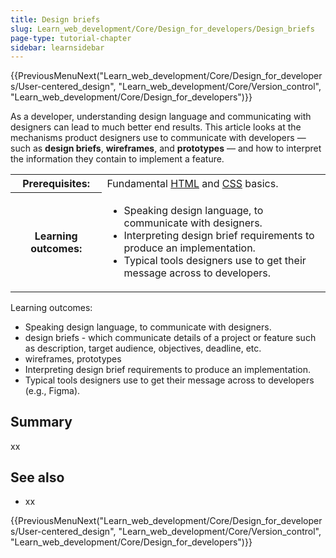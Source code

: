 ```yaml
---
title: Design briefs
slug: Learn_web_development/Core/Design_for_developers/Design_briefs
page-type: tutorial-chapter
sidebar: learnsidebar
---
```


{{PreviousMenuNext("Learn_web_development/Core/Design_for_developers/User-centered_design", "Learn_web_development/Core/Version_control", "Learn_web_development/Core/Design_for_developers")}}

As a developer, understanding design language and communicating with designers can lead to much better end results. This article looks at the mechanisms product designers use to communicate with developers — such as **design briefs**, **wireframes**, and **prototypes** — and how to interpret the information they contain to implement a feature.

<table>
  <tbody>
    <tr>
      <th scope="row">Prerequisites:</th>
      <td>
        Fundamental <a href="/en-US/docs/Learn_web_development/Core/Structuring_content">HTML</a> and <a href="/en-US/docs/Learn_web_development/Core/Styling_basics">CSS</a> basics.
      </td>
    </tr>
    <tr>
      <th scope="row">Learning outcomes:</th>
      <td>
        <ul>
          <li>Speaking design language, to communicate with designers.</li>
          <li>Interpreting design brief requirements to produce an implementation.</li>
          <li>Typical tools designers use to get their message across to developers.</li>
        </ul>
      </td>
    </tr>
  </tbody>
</table>

Learning outcomes:

- Speaking design language, to communicate with designers.
- design briefs - which communicate details of a project or feature such as description, target audience, objectives, deadline, etc.
- wireframes, prototypes
- Interpreting design brief requirements to produce an implementation.
- Typical tools designers use to get their message across to developers (e.g., Figma).

## Summary

xx

## See also

- xx

{{PreviousMenuNext("Learn_web_development/Core/Design_for_developers/User-centered_design", "Learn_web_development/Core/Version_control", "Learn_web_development/Core/Design_for_developers")}}
